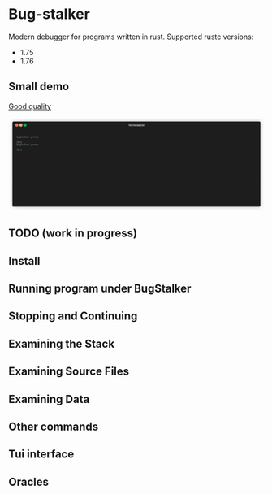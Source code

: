 # Bug-stalker

Modern debugger for programs written in rust. Supported rustc versions:
- 1.75
- 1.76

## Small demo

[Good quality](https://www.terminalizer.com/view/25fd28e95824)

![debugger-demo](doc/demo.gif)

## TODO (work in progress)

## Install
## Running program under BugStalker
## Stopping and Continuing
## Examining the Stack
## Examining Source Files
## Examining Data
## Other commands
## Tui interface
## Oracles


